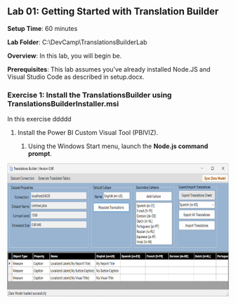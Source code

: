## **Lab 01: Getting Started with Translation Builder**

**Setup Time**: 60 minutes

**Lab Folder**: C:\DevCamp\TranslationsBuilderLab

**Overview**: In this lab, you will begin be.

**Prerequisites**: This lab assumes you’ve already installed Node.JS and
Visual Studio Code as described in setup.docx.

### Exercise 1: Install the TranslationsBuilder using TranslationsBuilderInstaller.msi

In this exercise ddddd

1.  Install the Power BI Custom Visual Tool (PBIVIZ).

    1.  Using the Windows Start menu, launch the **Node.js command
        prompt**.

<img src="./images/Lab01/media/image1.png"
style="width:7.5in;height:3.15069in"
alt="Graphical user interface, application Description automatically generated" />
